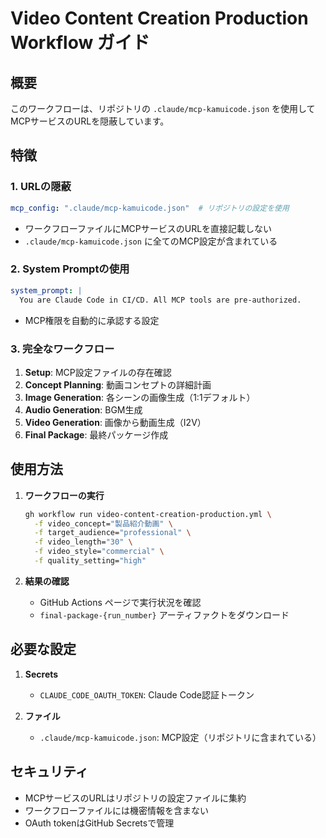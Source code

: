 # Video Content Creation Production Workflow ガイド

## 概要
このワークフローは、リポジトリの `.claude/mcp-kamuicode.json` を使用してMCPサービスのURLを隠蔽しています。

## 特徴

### 1. URLの隠蔽
```yaml
mcp_config: ".claude/mcp-kamuicode.json"  # リポジトリの設定を使用
```
- ワークフローファイルにMCPサービスのURLを直接記載しない
- `.claude/mcp-kamuicode.json` に全てのMCP設定が含まれている

### 2. System Promptの使用
```yaml
system_prompt: |
  You are Claude Code in CI/CD. All MCP tools are pre-authorized.
```
- MCP権限を自動的に承認する設定

### 3. 完全なワークフロー
1. **Setup**: MCP設定ファイルの存在確認
2. **Concept Planning**: 動画コンセプトの詳細計画
3. **Image Generation**: 各シーンの画像生成（1:1デフォルト）
4. **Audio Generation**: BGM生成
5. **Video Generation**: 画像から動画生成（I2V）
6. **Final Package**: 最終パッケージ作成

## 使用方法

1. **ワークフローの実行**
   ```bash
   gh workflow run video-content-creation-production.yml \
     -f video_concept="製品紹介動画" \
     -f target_audience="professional" \
     -f video_length="30" \
     -f video_style="commercial" \
     -f quality_setting="high"
   ```

2. **結果の確認**
   - GitHub Actions ページで実行状況を確認
   - `final-package-{run_number}` アーティファクトをダウンロード

## 必要な設定

1. **Secrets**
   - `CLAUDE_CODE_OAUTH_TOKEN`: Claude Code認証トークン

2. **ファイル**
   - `.claude/mcp-kamuicode.json`: MCP設定（リポジトリに含まれている）

## セキュリティ

- MCPサービスのURLはリポジトリの設定ファイルに集約
- ワークフローファイルには機密情報を含まない
- OAuth tokenはGitHub Secretsで管理
